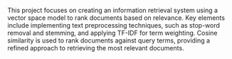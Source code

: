 This project focuses on creating an information retrieval system using a vector space model to rank documents based on relevance. Key elements include implementing text preprocessing techniques, such as stop-word removal and stemming, and applying TF-IDF for term weighting. Cosine similarity is used to rank documents against query terms, providing a refined approach to retrieving the most relevant documents.
